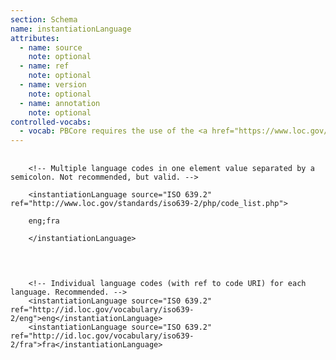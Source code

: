 ```yaml
---
section: Schema
name: instantiationLanguage
attributes:
  - name: source
    note: optional
  - name: ref
    note: optional
  - name: version
    note: optional
  - name: annotation
    note: optional
controlled-vocabs:
  - vocab: PBCore requires the use of the <a href="https://www.loc.gov/standards/iso639-2/php/code_list.php">ISO 639.2</a> or <a href="https://iso639-3.sil.org/code_tables/639/data">ISO 639.3</a> 3-letter language codes.
---
```

<pre>
  <code>
    &lt;!-- Multiple language codes in one element value separated by a semicolon. Not recommended, but valid. --&gt;<br>
    &lt;instantiationLanguage source=&quot;ISO 639.2&quot; ref=&quot;http://www.loc.gov/standards/iso639-2/php/code_list.php&quot;&gt;<br>
    eng;fra<br>
    &lt;/instantiationLanguage&gt;<br>
  </code>
</pre>

<pre>
  <code>
    &lt;!-- Individual language codes (with ref to code URI) for each language. Recommended. --&gt;
    &lt;instantiationLanguage source=&quot;IS0 639.2&quot; ref=&quot;http://id.loc.gov/vocabulary/iso639-2/eng&quot;&gt;eng&lt;/instantiationLanguage&gt;
    &lt;instantiationLanguage source=&quot;ISO 639.2&quot; ref=&quot;http://id.loc.gov/vocabulary/iso639-2/fra&quot;&gt;fra&lt;/instantiationLanguage&gt;
  </code>
</pre>
